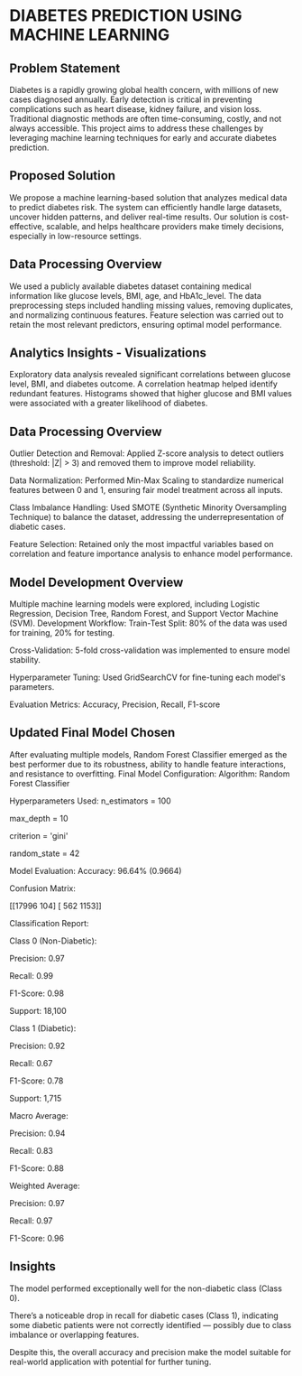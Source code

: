 # DIABETES PREDICTION USING MACHINE LEARNING
## Problem Statement

Diabetes is a rapidly growing global health concern, with millions of new cases diagnosed annually. Early detection is critical in preventing complications such as heart disease, kidney failure, and vision loss. Traditional diagnostic methods are often time-consuming, costly, and not always accessible. This project aims to address these challenges by leveraging machine learning techniques for early and accurate diabetes prediction.
## Proposed Solution

We propose a machine learning-based solution that analyzes medical data to predict diabetes risk. The system can efficiently handle large datasets, uncover hidden patterns, and deliver real-time results. Our solution is cost-effective, scalable, and helps healthcare providers make timely decisions, especially in low-resource settings.
## Data Processing Overview

We used a publicly available diabetes dataset containing medical information like glucose levels, BMI, age, and HbA1c_level. The data preprocessing steps included handling missing values, removing duplicates, and normalizing continuous features. Feature selection was carried out to retain the most relevant predictors, ensuring optimal model performance.
## Analytics Insights - Visualizations

Exploratory data analysis revealed significant correlations between glucose level, BMI, and diabetes outcome. A correlation heatmap helped identify redundant features. Histograms showed that higher glucose and BMI values were associated with a greater likelihood of diabetes.
## Data Processing Overview

Outlier Detection and Removal: Applied Z-score analysis to detect outliers (threshold: |Z| > 3) and removed them to improve model reliability.


Data Normalization: Performed Min-Max Scaling to standardize numerical features between 0 and 1, ensuring fair model treatment across all inputs.


Class Imbalance Handling: Used SMOTE (Synthetic Minority Oversampling Technique) to balance the dataset, addressing the underrepresentation of diabetic cases.


Feature Selection: Retained only the most impactful variables based on correlation and feature importance analysis to enhance model performance.
## Model Development Overview

Multiple machine learning models were explored, including Logistic Regression, Decision Tree, Random Forest, and Support Vector Machine (SVM).
Development Workflow:
Train-Test Split: 80% of the data was used for training, 20% for testing.


Cross-Validation: 5-fold cross-validation was implemented to ensure model stability.


Hyperparameter Tuning: Used GridSearchCV for fine-tuning each model's parameters.


Evaluation Metrics: Accuracy, Precision, Recall, F1-score
## Updated Final Model Chosen

After evaluating multiple models, Random Forest Classifier emerged as the best performer due to its robustness, ability to handle feature interactions, and resistance to overfitting.
Final Model Configuration:
Algorithm: Random Forest Classifier


Hyperparameters Used:
n_estimators = 100


max_depth = 10


criterion = 'gini'


random_state = 42


Model Evaluation:
Accuracy: 96.64% (0.9664)


Confusion Matrix:

[[17996   104]
 [  562  1153]]


Classification Report:


Class 0 (Non-Diabetic):


Precision: 0.97


Recall: 0.99


F1-Score: 0.98


Support: 18,100


Class 1 (Diabetic):


Precision: 0.92


Recall: 0.67


F1-Score: 0.78


Support: 1,715


Macro Average:


Precision: 0.94


Recall: 0.83


F1-Score: 0.88


Weighted Average:


Precision: 0.97


Recall: 0.97


F1-Score: 0.96
## Insights

The model performed exceptionally well for the non-diabetic class (Class 0).


There’s a noticeable drop in recall for diabetic cases (Class 1), indicating some diabetic patients were not correctly identified — possibly due to class imbalance or overlapping features.


Despite this, the overall accuracy and precision make the model suitable for real-world application with potential for further tuning.
